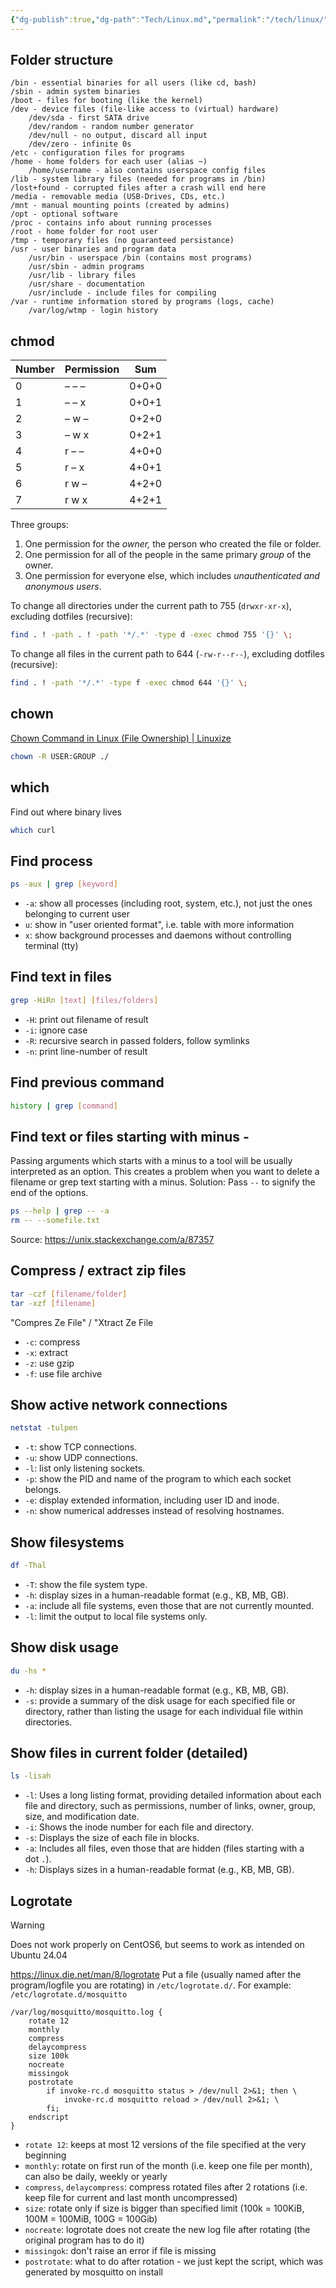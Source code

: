 ```yaml
---
{"dg-publish":true,"dg-path":"Tech/Linux.md","permalink":"/tech/linux/","tags":["knowledge-base"],"created":"2025-05-18T12:02:24.706+02:00","updated":"2025-05-20T20:20:17.876+02:00"}
---
```


## Folder structure
```
/bin - essential binaries for all users (like cd, bash)
/sbin - admin system binaries
/boot - files for booting (like the kernel)
/dev - device files (file-like access to (virtual) hardware)
	/dev/sda - first SATA drive
	/dev/random - random number generator
	/dev/null - no output, discard all input
	/dev/zero - infinite 0s
/etc - configuration files for programs
/home - home folders for each user (alias ~)
	/home/username - also contains userspace config files
/lib - system library files (needed for programs in /bin)
/lost+found - corrupted files after a crash will end here
/media - removable media (USB-Drives, CDs, etc.)
/mnt - manual mounting points (created by admins)
/opt - optional software
/proc - contains info about running processes
/root - home folder for root user
/tmp - temporary files (no guaranteed persistance)
/usr - user binaries and program data
	/usr/bin - userspace /bin (contains most programs)
	/usr/sbin - admin programs
	/usr/lib - library files
	/usr/share - documentation
	/usr/include - include files for compiling
/var - runtime information stored by programs (logs, cache)
	/var/log/wtmp - login history
```
## chmod
| Number | Permission | Sum   |
| ------ | ---------- | ----- |
| 0      | – – –      | 0+0+0 |
| 1      | – – x      | 0+0+1 |
| 2      | – w –      | 0+2+0 |
| 3      | – w x      | 0+2+1 |
| 4      | r – –      | 4+0+0 |
| 5      | r – x      | 4+0+1 |
| 6      | r w –      | 4+2+0 |
| 7      | r w x      | 4+2+1 |

Three groups:
1. One permission for the _owner,_ the person who created the file or folder.
2. One permission for all of the people in the same primary _group_ of the owner.
3. One permission for everyone else, which includes _unauthenticated and anonymous users_.

To change all directories under the current path to 755 (`drwxr-xr-x`), excluding dotfiles (recursive):
```bash
find . ! -path . ! -path '*/.*' -type d -exec chmod 755 '{}' \;
```

To change all files in the current path to 644 (`-rw-r--r--`), excluding dotfiles (recursive):
```bash
find . ! -path '*/.*' -type f -exec chmod 644 '{}' \;
```
## chown
[Chown Command in Linux (File Ownership) | Linuxize](https://linuxize.com/post/linux-chown-command/)
```bash
chown -R USER:GROUP ./ 
```
## which
Find out where binary lives
```bash
which curl
```
## Find process
```bash
ps -aux | grep [keyword]
```
- `-a`: show all processes (including root, system, etc.), not just the ones belonging to current user
 - `u`: show in "user oriented format", i.e. table with more information
 - `x`: show background processes and daemons without controlling terminal (tty)
## Find text in files
```bash
grep -HiRn [text] [files/folders]
```
- `-H`: print out filename of result
- `-i`: ignore case
- `-R`: recursive search in passed folders, follow symlinks
- `-n`: print line-number of result
## Find previous command
```bash
history | grep [command]
```
## Find text or files starting with minus -
Passing arguments which starts with a minus to a tool will be usually interpreted as an option. This creates a problem when you want to delete a filename or grep text starting with a minus.
Solution: Pass `--` to signify the end of the options.
```bash
ps --help | grep -- -a
rm -- --somefile.txt
```
Source: https://unix.stackexchange.com/a/87357
## Compress / extract zip files
```bash
tar -czf [filename/folder]
tar -xzf [filename]
```
"Compres Ze File" / "Xtract Ze File
- `-c`: compress
- `-x`: extract
- `-z`: use gzip
- `-f`: use file archive
## Show active network connections
```bash
netstat -tulpen
```
- `-t`: show TCP connections.
- `-u`: show UDP connections.
- `-l`: list only listening sockets.
- `-p`: show the PID and name of the program to which each socket belongs.
- `-e`: display extended information, including user ID and inode.
- `-n`: show numerical addresses instead of resolving hostnames.
## Show filesystems
```bash
df -Thal
```
- `-T`: show the file system type.
- `-h`: display sizes in a human-readable format (e.g., KB, MB, GB).
- `-a`: include all file systems, even those that are not currently mounted.
- `-l`: limit the output to local file systems only.
## Show disk usage
```bash
du -hs *
```
- `-h`: display sizes in a human-readable format (e.g., KB, MB, GB).
- `-s`: provide a summary of the disk usage for each specified file or directory, rather than listing the usage for each individual file within directories.
## Show files in current folder (detailed)
```bash
ls -lisah
```
- `-l`: Uses a long listing format, providing detailed information about each file and directory, such as permissions, number of links, owner, group, size, and modification date.
- `-i`: Shows the inode number for each file and directory.
- `-s`: Displays the size of each file in blocks.
- `-a`: Includes all files, even those that are hidden (files starting with a dot `.`).
- `-h`: Displays sizes in a human-readable format (e.g., KB, MB, GB).
## Logrotate

> [!WARNING]
> Does not work properly on CentOS6, but seems to work as intended on Ubuntu 24.04

https://linux.die.net/man/8/logrotate
Put a file (usually named after the program/logfile you are rotating) in `/etc/logrotate.d/`. For example: `/etc/logrotate.d/mosquitto`
```
/var/log/mosquitto/mosquitto.log {
    rotate 12
    monthly
    compress
    delaycompress
    size 100k
    nocreate
    missingok
    postrotate
        if invoke-rc.d mosquitto status > /dev/null 2>&1; then \
            invoke-rc.d mosquitto reload > /dev/null 2>&1; \
        fi;
    endscript
}

```
- `rotate 12`: keeps at most 12 versions of the file specified at the very beginning
- `monthly`: rotate on first run of the month (i.e. keep one file per month), can also be daily, weekly or yearly
- `compress`, `delaycompress`: compress rotated files after 2 rotations (i.e. keep file for current and last month uncompressed)
- `size`: rotate only if size is bigger than specified limit (100k = 100KiB, 100M = 100MiB, 100G = 100Gib)
- `nocreate`: logrotate does not create the new log file after rotating (the original program has to do it)
- `missingok`: don't raise an error if file is missing
- `postrotate`: what to do after rotation - we just kept the script, which was generated by mosquitto on install